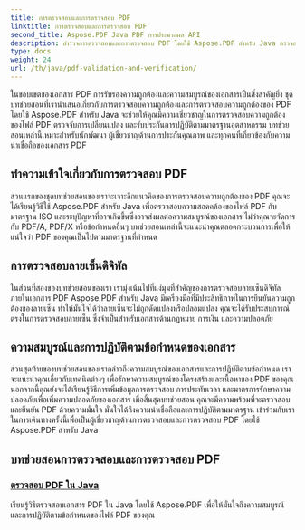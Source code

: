 ```yaml
---
title: การตรวจสอบและการตรวจสอบ PDF
linktitle: การตรวจสอบและการตรวจสอบ PDF
second_title: Aspose.PDF Java PDF การประมวลผล API
description: สำรวจการตรวจสอบและการตรวจสอบ PDF โดยใช้ Aspose.PDF สำหรับ Java ตรวจสอบความสมบูรณ์ของเอกสารและการปฏิบัติตามข้อกำหนดในบทช่วยสอนที่ครอบคลุมของเรา
type: docs
weight: 24
url: /th/java/pdf-validation-and-verification/
---
```


ในขอบเขตของเอกสาร PDF การรับรองความถูกต้องและความสมบูรณ์ของเอกสารเป็นสิ่งสำคัญยิ่ง ชุดบทช่วยสอนที่เรานำเสนอเกี่ยวกับการตรวจสอบความถูกต้องและการตรวจสอบความถูกต้องของ PDF โดยใช้ Aspose.PDF สำหรับ Java จะช่วยให้คุณมีความเชี่ยวชาญในการตรวจสอบความถูกต้องของไฟล์ PDF ตรวจจับการเปลี่ยนแปลง และรับประกันการปฏิบัติตามมาตรฐานอุตสาหกรรม บทช่วยสอนเหล่านี้เหมาะสำหรับนักพัฒนา ผู้เชี่ยวชาญด้านการประกันคุณภาพ และทุกคนที่เกี่ยวข้องกับความน่าเชื่อถือของเอกสาร PDF

## ทำความเข้าใจเกี่ยวกับการตรวจสอบ PDF

ส่วนแรกของชุดบทช่วยสอนของเราจะเจาะลึกแนวคิดของการตรวจสอบความถูกต้องของ PDF คุณจะได้เรียนรู้วิธีใช้ Aspose.PDF สำหรับ Java เพื่อตรวจสอบความสอดคล้องของไฟล์ PDF กับมาตรฐาน ISO และระบุปัญหาที่อาจเกิดขึ้นซึ่งอาจส่งผลต่อความสมบูรณ์ของเอกสาร ไม่ว่าคุณจะจัดการกับ PDF/A, PDF/X หรือข้อกำหนดอื่นๆ บทช่วยสอนเหล่านี้จะแนะนำคุณตลอดกระบวนการเพื่อให้แน่ใจว่า PDF ของคุณเป็นไปตามมาตรฐานที่กำหนด

## การตรวจสอบลายเซ็นดิจิทัล

ในส่วนที่สองของบทช่วยสอนของเรา เรามุ่งเน้นไปที่แง่มุมที่สำคัญของการตรวจสอบลายเซ็นดิจิทัลภายในเอกสาร PDF Aspose.PDF สำหรับ Java มีเครื่องมือที่มีประสิทธิภาพในการยืนยันความถูกต้องของลายเซ็น ทำให้มั่นใจได้ว่าลายเซ็นจะไม่ถูกดัดแปลงหรือปลอมแปลง คุณจะได้รับประสบการณ์ตรงในการตรวจสอบลายเซ็น ซึ่งจำเป็นสำหรับเอกสารด้านกฎหมาย การเงิน และความปลอดภัย

## ความสมบูรณ์และการปฏิบัติตามข้อกำหนดของเอกสาร

ส่วนสุดท้ายของบทช่วยสอนของเรากล่าวถึงความสมบูรณ์ของเอกสารและการปฏิบัติตามข้อกำหนด เราจะแนะนำคุณเกี่ยวกับเทคนิคต่างๆ เพื่อรักษาความสมบูรณ์ของโครงสร้างและเนื้อหาของ PDF ของคุณ นอกจากนี้คุณยังจะได้เรียนรู้วิธีการเพิ่มข้อมูลการตรวจสอบ การประทับเวลา และมาตรการรักษาความปลอดภัยเพื่อเพิ่มความปลอดภัยของเอกสาร เมื่อสิ้นสุดบทช่วยสอน คุณจะมีความพร้อมที่จะตรวจสอบและยืนยัน PDF ด้วยความมั่นใจ มั่นใจได้ถึงความน่าเชื่อถือและการปฏิบัติตามมาตรฐาน เข้าร่วมกับเราในการเดินทางครั้งนี้เพื่อเป็นผู้เชี่ยวชาญด้านการตรวจสอบและการตรวจสอบ PDF โดยใช้ Aspose.PDF สำหรับ Java

## บทช่วยสอนการตรวจสอบและการตรวจสอบ PDF
### [ตรวจสอบ PDF ใน Java](./validate-pdf-in-java/)
เรียนรู้วิธีตรวจสอบเอกสาร PDF ใน Java โดยใช้ Aspose.PDF เพื่อให้มั่นใจถึงความสมบูรณ์และการปฏิบัติตามข้อกำหนดของไฟล์ PDF ของคุณ